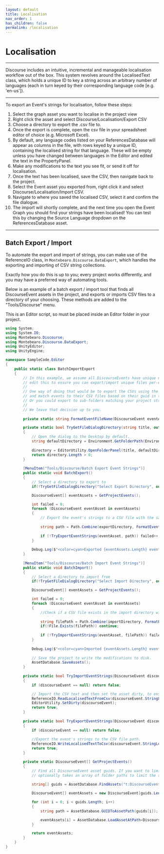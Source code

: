 ```yaml
---
layout: default
title: Localisation
nav_order: 1
has_children: false
permalink: /localisation
---
```



# Localisation
---

Discourse includes an intuitive, incremental and manageable localisation workflow out of the box. This system revolves around the LocalisedText class, which holds a unique ID to key a string across an arbitrary number of languages (each in turn keyed by their corresponding language code [e.g. 'en-us']).

---

To export an Event's strings for localisation, follow these steps:
1. Select the graph asset you want to localise in the project view
1. Right click the asset and select Discourse/Localisation/Export CSV
1. Choose a directory to export the .csv file to.
1. Once the export is complete, open the csv file in your spreadsheet editor of choice (e.g. Microsoft Excel).
1. By default, any language codes listed on your ReferencesDatabase will appear as columns in the file, with rows keyed by a unique ID, containing the localised string for that language. These will be empty unless you have changed between languages in the Editor and edited the text in the PropertyPanel.
1. Make any modifications to the text you see fit, or send it off for localisation.
1. Once the text has been localised, save the CSV, then navigate back to the project.
1. Select the Event asset you exported from, right click it and select Discourse/Localisation/Import CSV.
1. Navigate to where you saved the localised CSV, select it and confirm the file dialogue.
1. The import will shortly complete, and the next time you open the Event Graph you should find your strings have been localised! You can test this by changing the Source Language dropdown on the ReferencesDatabase asset.

---

## Batch Export / Import

To automate the export and import of strings, you can make use of the ReferenceIO class, in `Montebearo.Discourse.DataExport`, which handles the exporting and importing of CSV string collections.

Exactly how you do this is up to you; every project works differently, and you may have a preferred way of automating tools.

Below is an example of a batch export / import tool that finds all DiscourseEvent assets in the project, and exports or imports CSV files to a directory of your choosing. These methods are added to the "Tools/Discourse" menu.

This is an Editor script, so must be placed inside an Editor folder in your project.

```c#
using System;
using System.IO;
using Montebearo.Discourse;
using Montebearo.Discourse.DataExport;
using UnityEditor;
using UnityEngine;

namespace SampleCode.Editor
{
	public static class BatchImportExport
	{
		// In this example, we assume all DiscourseEvents have unique names. If they don't, you will want to
		// edit this to ensure you can export/import unique files per-event.
		//
		// One way of doing that would be to export the CSVs using the event's project GUID as the file name,
		// and match events to their CSV files based on their guid in the import step.
		// Or you could export to sub-folders matching your project structure.
		//
		// We leave that decision up to you.
		
		private static string FormatEventFileName(DiscourseEvent eventAsset) => $"{eventAsset.name}.csv";

		private static bool TryGetFileDialogDirectory(string title, out string directory)
		{
			// Open the dialog to the Desktop by default.
			string defaultDirectory = Environment.GetFolderPath(Environment.SpecialFolder.Desktop);
			
			directory = EditorUtility.OpenFolderPanel(title, defaultDirectory, "ExportDirectory");
			return directory.Length > 0;
		}
		
		[MenuItem("Tools/Discourse/Batch Export Event Strings")]
		public static void BatchExport()
		{
			// Select a directory to export to
			if(!TryGetFileDialogDirectory("Select Export Directory", out string exportDirectory)) return;

			DiscourseEvent[] eventAssets = GetProjectEvents();

			int failed = 0;
			foreach (DiscourseEvent eventAsset in eventAssets)
			{
				// Export the event's strings to a CSV file with the same name.
				
				string path = Path.Combine(exportDirectory, FormatEventFileName(eventAsset));
				
				if (!TryExportEventStrings(eventAsset, path)) failed++;
			}
			
			Debug.Log($"<color=cyan>Exported {eventAssets.Length} event strings to {exportDirectory} - {failed} failures.</color>");
		}
		
		[MenuItem("Tools/Discourse/Batch Import Event Strings")]
		public static void BatchImport()
		{
			// Select a directory to import from
			if(!TryGetFileDialogDirectory("Select Import Directory", out string importDirectory)) return;

			DiscourseEvent[] eventAssets = GetProjectEvents();

			int failed = 0;
			foreach (DiscourseEvent eventAsset in eventAssets)
			{
				//Check if a CSV file exists in the import directory with this event's name, if so, attempt to import it.
				
				string filePath = Path.Combine(importDirectory, FormatEventFileName(eventAsset));
				if(!File.Exists(filePath)) continue;
				
				if (!TryImportEventStrings(eventAsset, filePath)) failed++;
			}
			
			Debug.Log($"<color=cyan>Imported {eventAssets.Length} event strings to {importDirectory} - {failed} failures.</color>");
			
			// Save the project to write the modifications to disk.
			AssetDatabase.SaveAssets();
		}
		
		private static bool TryImportEventStrings(DiscourseEvent discourseEvent, string csvFilePath)
		{
			if (discourseEvent == null) return false;

			// Import the CSV text and then set the asset dirty, to ensure changes are serialized.
			ReferenceIO.ReadLocalisedTextFromCsv(discourseEvent.StringLocaliser, csvFilePath);
			EditorUtility.SetDirty(discourseEvent);
			return true;
		}
		
		private static bool TryExportEventStrings(DiscourseEvent discourseEvent, string exportPath)
		{
			if (discourseEvent == null) return false;
			
			//Export the event's strings to the CSV file path.
			ReferenceIO.WriteLocalisedTextToCsv(discourseEvent.StringLocaliser, exportPath);
			return true;
		}

		private static DiscourseEvent[] GetProjectEvents()
		{
			// Find all DiscourseEvent asset guids. If you want to limit this to specific folders, FindAssets()
			// optionally takes an array of folder paths to limit the search to.
			
			string[] guids = AssetDatabase.FindAssets("t:DiscourseEvent");

			DiscourseEvent[] eventAssets = new DiscourseEvent[guids.Length];

			for (int i = 0; i < guids.Length; i++)
			{
				string path = AssetDatabase.GUIDToAssetPath(guids[i]);

				eventAssets[i] = AssetDatabase.LoadAssetAtPath<DiscourseEvent>(path);
			}

			return eventAssets;
		}
	}
}

```